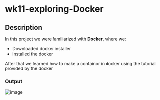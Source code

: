 # wk11-exploring-Docker

## Description
In this project we were familiarized with **Docker**, where we:
- Downloaded docker installer
- installed the docker


After that we learned how to make a containor in docker using the tutorial provided by the docker

### Output
![image](https://github.com/user-attachments/assets/377594cd-fd80-4e31-b320-a411450e93b0)
